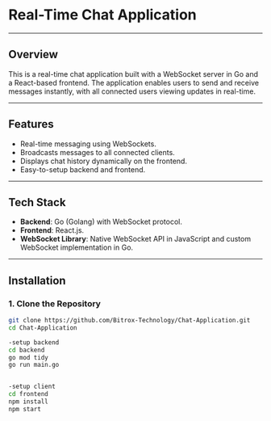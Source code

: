 # **Real-Time Chat Application**

---

## **Overview**
This is a real-time chat application built with a WebSocket server in Go and a React-based frontend. The application enables users to send and receive messages instantly, with all connected users viewing updates in real-time.

---

## **Features**
- Real-time messaging using WebSockets.
- Broadcasts messages to all connected clients.
- Displays chat history dynamically on the frontend.
- Easy-to-setup backend and frontend.

---

## **Tech Stack**
- **Backend**: Go (Golang) with WebSocket protocol.
- **Frontend**: React.js.
- **WebSocket Library**: Native WebSocket API in JavaScript and custom WebSocket implementation in Go.

---

## **Installation**

### **1. Clone the Repository**
```bash
git clone https://github.com/Bitrox-Technology/Chat-Application.git
cd Chat-Application

-setup backend
cd backend
go mod tidy
go run main.go


-setup client
cd frontend
npm install
npm start



